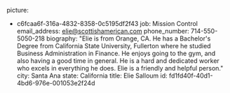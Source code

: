 picture:
  - c6fcaa6f-316a-4832-8358-0c5195df2f43
job: Mission Control
email_address: elie@scottishamerican.com
phone_number: 714-550-5050-218
biography: "Elie is from Orange, CA. He has a Bachelor's Degree from California State University, Fullerton where he studied Business Administration in Finance. He enjoys going to the gym, and also having a good time in general. He is a hard and dedicated worker who excels in everything he does. Elie is a friendly and helpful person."
city: Santa Ana
state: California
title: Elie Salloum
id: fd1fd40f-40d1-4bd6-976e-001053e2f24d
